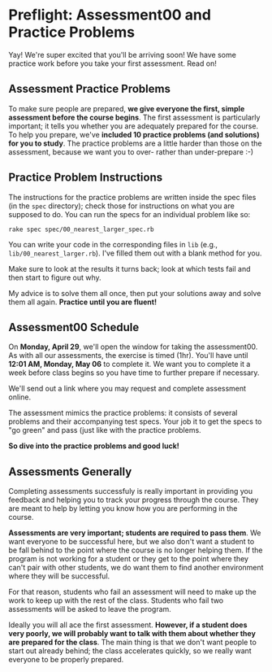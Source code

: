 # Preflight: Assessment00 and Practice Problems

Yay! We're super excited that you'll be arriving soon! We have some
practice work before you take your first assessment. Read on!

## Assessment Practice Problems

To make sure people are prepared, **we give everyone the first, simple
assessment before the course begins**. The first assessment is
particularly important; it tells you whether you are adequately
prepared for the course. To help you prepare, we've **included 10
practice problems (and solutions) for you to study**. The practice
problems are a little harder than those on the assessment, because we
want you to over- rather than under-prepare :-)

## Practice Problem Instructions

The instructions for the practice problems are written inside the spec
files (in the `spec` directory); check those for instructions on what
you are supposed to do. You can run the specs for an individual
problem like so:

    rake spec spec/00_nearest_larger_spec.rb

You can write your code in the corresponding files in `lib` (e.g.,
`lib/00_nearest_larger.rb`). I've filled them out with a blank method
for you.

Make sure to look at the results it turns back; look at which tests
fail and then start to figure out why.

My advice is to solve them all once, then put your solutions away and
solve them all again. **Practice until you are fluent!**

## Assessment00 Schedule

On **Monday, April 29**, we'll open the window for taking the
assessment00. As with all our assessments, the exercise is timed
(1hr). You'll have until **12:01 AM, Monday, May 06** to complete
it. We want you to complete it a week before class begins so you have
time to further prepare if necessary.

We'll send out a link where you may request and complete assessment
online.

The assessment mimics the practice problems: it consists of several
problems and their accompanying test specs. Your job it to get the
specs to "go green" and pass (just like with the practice problems.

**So dive into the practice problems and good luck!**

## Assessments Generally

Completing assessments successfuly is really important in providing
you feedback and helping you to track your progress through the
course. They are meant to help by letting you know how you are
performing in the course.

**Assessments are very important; students are required to pass
them**. We want everyone to be successful here, but we also don't want
a student to be fall behind to the point where the course is no longer
helping them. If the program is not working for a student or they get
to the point where they can't pair with other students, we do want
them to find another environment where they will be successful.

For that reason, students who fail an assessment will need to make up
the work to keep up with the rest of the class. Students who fail two
assessments will be asked to leave the program.

Ideally you will all ace the first assessment. **However, if a student
does very poorly, we will probably want to talk with them about
whether they are prepared for the class**. The main thing is that we
don't want people to start out already behind; the class accelerates
quickly, so we really want everyone to be properly prepared.

